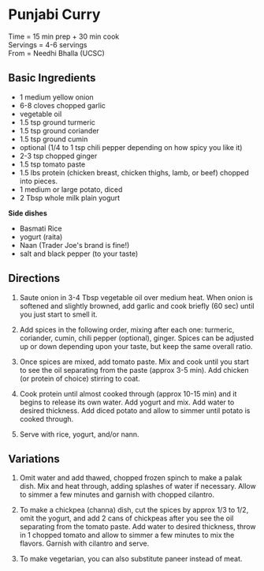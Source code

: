 Punjabi Curry
=====

Time = 15 min prep + 30 min cook \
Servings = 4-6 servings \
From = Needhi Bhalla (UCSC)


**Basic Ingredients**
----
-  1 medium yellow onion
-  6-8 cloves chopped garlic
-  vegetable oil
-  1.5 tsp ground turmeric
-  1.5 tsp ground coriander
-  1.5 tsp ground cumin
-  optional (1/4 to 1 tsp chili pepper depending on how spicy you like it)
-  2-3 tsp chopped ginger 
-  1.5 tsp tomato paste
-  1.5 lbs protein (chicken breast, chicken thighs, lamb, or beef) chopped into pieces. 
-  1 medium or large potato, diced
-  2 Tbsp whole milk plain yogurt

**Side dishes**
-  Basmati Rice
-  yogurt (raita)
-  Naan (Trader Joe's brand is fine!)
-  salt and black pepper (to your taste)


**Directions**
----
1.  Saute onion in 3-4 Tbsp vegetable oil over medium heat. When onion is softened and slightly browned, add garlic and cook briefly (60 sec) until you just start to smell it. 

2. Add spices in the following order, mixing after each one: turmeric, coriander, cumin, chili pepper (optional), ginger. Spices can be adjusted up or down depending upon your taste, but keep the same overall ratio. 

3. Once spices are mixed, add tomato paste. Mix and cook until you start to see the oil separating from the paste (approx 3-5 min). Add chicken (or protein of choice) stirring to coat. 

4. Cook protein until almost cooked through (approx 10-15 min) and it begins to release its own water. Add yogurt and mix. Add water to desired thickness. Add diced potato and allow to simmer until potato is cooked through. 

5. Serve with rice, yogurt, and/or nann. 


**Variations**
----
1. Omit water and add thawed, chopped frozen spinch to make a palak dish. Mix and heat through, adding splashes of water if necessary. Allow to simmer a few minutes and garnish with chopped cilantro. 

2. To make a chickpea (channa) dish, cut the spices by approx 1/3 to 1/2, omit the yogurt, and add 2 cans of chickpeas after you see the oil separating from the tomato paste. Add water to desired thickness, throw in 1 chopped tomato and allow to simmer a few minutes to mix the flavors. Garnish with cilantro and serve. 

3. To make vegetarian, you can also substitute paneer instead of meat. 

